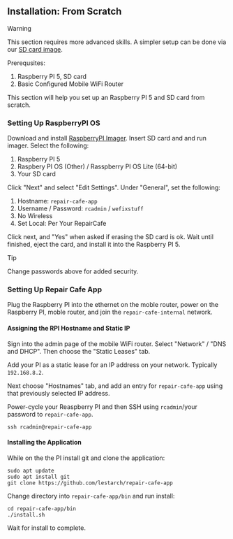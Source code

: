 ## Installation: From Scratch

> [!WARNING]
> This section requires more advanced skills. A simpler setup can be done via our [SD card image](#installation-from-image).

Prerequsites:
1. Raspberry PI 5, SD card
2. Basic Configured Mobile WiFi Router

This section will help you set up an Raspberry PI 5 and SD card from scratch. 

### Setting Up RaspberryPI OS

Download and install [RaspberryPI Imager](https://www.raspberrypi.com/software/).  Insert SD card and and run imager. Select the following:

1. Raspberry PI 5
2. Raspbery PI OS (Other) / Rasspberry PI OS Lite (64-bit)
3. Your SD card

Click "Next" and select "Edit Settings".  Under "General", set the following:
1. Hostname: `repair-cafe-app`
2. Username / Password: `rcadmin` / `wefixstuff`
3. No Wireless
4. Set Local: Per Your RepairCafe

Click next, and "Yes" when asked if erasing the SD card is ok.  Wait until finished, eject the card, and install it into the Raspberry PI 5.

> [!TIP]
> Change passwords above for added security.

### Setting Up Repair Cafe App

Plug the Raspberry PI into the ethernet on the moble router, power on the Raspberry PI, moble router, and join the `repair-cafe-internal` network.

#### Assigning the RPI Hostname and Static IP

Sign into the admin page of the mobile WiFi router.  Select "Network" / "DNS and DHCP".  Then choose the "Static Leases" tab.

Add your PI as a static lease for an IP address on your network.  Typically `192.168.8.2`.

Next choose "Hostnames" tab, and add an entry for `repair-cafe-app` using that previously selected IP address.

Power-cycle your Reaspberry PI and then SSH using `rcadmin`/your password to `repair-cafe-app`.

```
ssh rcadmin@repair-cafe-app
```

#### Installing the Application

While on the the PI install git and clone the application:

```
sudo apt update
sudo apt install git
git clone https://github.com/lestarch/repair-cafe-app
```

Change directory into `repair-cafe-app/bin` and run install:

```
cd repair-cafe-app/bin
./install.sh
```

Wait for install to complete.





